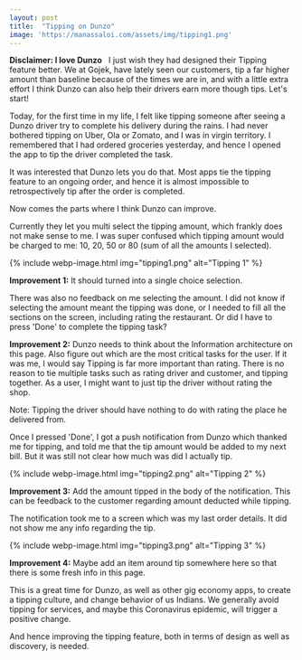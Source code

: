 ```yaml
---
layout: post
title:  "Tipping on Dunzo"
image: 'https://manassaloi.com/assets/img/tipping1.png'
---
```


**Disclaimer: I love Dunzo**
 
I just wish they had designed their Tipping feature better. We at Gojek, have lately seen our customers, tip a far higher amount than baseline because of the times we are in, and with a little extra effort I think Dunzo can also help their drivers earn more though tips. Let's start!

Today, for the first time in my life, I felt like tipping someone after seeing a Dunzo driver try to complete his delivery during the rains. I had never bothered tipping on Uber, Ola or Zomato, and I was in virgin territory. I remembered that I had ordered groceries yesterday, and hence I opened the app to tip the driver completed the task.

It was interested that Dunzo lets you do that. Most apps tie the tipping feature to an ongoing order, and hence it is almost impossible to retrospectively tip after the order is completed.

Now comes the parts where I think Dunzo can improve.

Currently they let you multi select the tipping amount, which frankly does not make sense to me. I was super confused which tipping amount would be charged to me: 10, 20, 50 or 80 (sum of all the amounts I selected).


{% include webp-image.html img="tipping1.png" alt="Tipping 1" %}

**Improvement 1:** It should turned into a single choice selection.

There was also no feedback on me selecting the amount. I did not know if selecting the amount meant the tipping was done, or I needed to fill all the sections on the screen, including rating the restaurant. Or did I have to press 'Done' to complete the tipping task?

**Improvement 2:** Dunzo needs to think about the Information architecture on this page. Also figure out which are the most critical tasks for the user. If it was me, I would say Tipping is far more important than rating. There is no reason to tie multiple tasks such as rating driver and customer, and tipping together. As a user, I might want to just tip the driver without rating the shop.

Note: Tipping the driver should have nothing to do with rating the place he delivered from.

Once I pressed 'Done', I got a push notification from Dunzo which thanked me for tipping, and told me that the tip amount would be added to my next bill. But it was still not clear how much was did I actually tip.

{% include webp-image.html img="tipping2.png" alt="Tipping 2" %}

**Improvement 3:** Add the amount tipped in the body of the notification. This can be feedback to the customer regarding amount deducted while tipping.

The notification took me to a screen which was my last order details. It did not show me any info regarding the tip.

{% include webp-image.html img="tipping3.png" alt="Tipping 3" %}

**Improvement 4:** Maybe add an item around tip somewhere here so that there is some fresh info in this page.


This is a great time for Dunzo, as well as other gig economy apps, to create a tipping culture, and change behavior of us Indians. We generally avoid tipping for services, and maybe this Coronavirus epidemic, will trigger a positive change.

And hence improving the tipping feature, both in terms of design as well as discovery, is needed.
